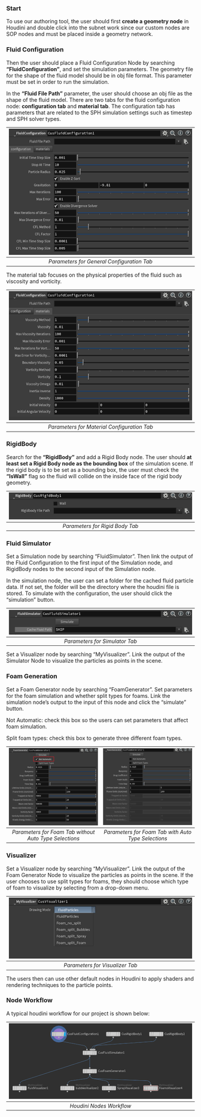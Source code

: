 ### Start

To use our authoring tool, the user should first **create a geometry node** in Houdini and double click into the subnet work since our custom nodes are SOP nodes and must be placed inside a geometry network. 



### Fluid Configuration

Then the user should place a Fluid Configuration Node by searching **“FluidConfiguration”**, and set the simulation parameters. The geometry file for the shape of the fluid model should be in obj file format. This parameter must be set in order to run the simulation.

In the **“Fluid File Path”** parameter, the user should choose an obj file as the shape of the fluid model.
There are two tabs for the fluid configuration node: **configuration tab** and **material tab**. The configuration tab has parameters that are related to the SPH simulation settings such as timestep and SPH solver types. 

|![](img_videos/houdiniScreenshots/configuration1.png) |
|:--:|
| *Parameters for General Configuration Tab* |


The material tab focuses on the physical properties of the fluid such as viscosity and vorticity.

|![](img_videos/houdiniScreenshots/configuration2.png) |
|:--:|
| *Parameters for Material Configuration Tab* |


### RigidBody

Search for the **“RigidBody”** and add a Rigid Body node. The user should **at least set a Rigid Body node as the bounding box** of the simulation scene. If the rigid body is to be set as a bounding box, the user must check the **“IsWall”** flag so the fluid will collide on the inside face of the rigid body geometry. 

|![](img_videos/houdiniScreenshots/rigidBody.png) |
|:--:|
| *Parameters for Rigid Body Tab* |


### Fluid Simulator

Set a Simulation node by searching “FluidSimulator”. Then link the output of the Fluid Configuration to the first input of the Simulation node, and RigidBody nodes to the second input of the Simulation node.

In the simulation node, the user can set a folder for the cached fluid particle data. If not set, the folder will be the directory where the houdini file is stored. To simulate with the configuration, the user should click the “simulation” button. 

|![](img_videos/houdiniScreenshots/simulator.png) |
|:--:|
| *Parameters for Simulator Tab* |

Set a Visualizer node by searching “MyVisualizer”. Link the output of the Simulator Node to visualize the particles as points in the scene.

### Foam Generation

Set a Foam Generator node by searching “FoamGenerator”. Set parameters for the foam simulation and whether split types for foams. Link the simulation node’s output to the input of this node and click the “simulate” button. 

Not Automatic: check this box so the users can set parameters that affect foam simulation.

Split foam types: check this box to generate three different foam types.

|![](img_videos/houdiniScreenshots/foamGen.png) | ![](img_videos/houdiniScreenshots/foamGen2.png) |
|:--:|:--:|
| *Parameters for Foam Tab without Auto Type Selections* | *Parameters for Foam Tab with Auto Type Selections* | 


### Visualizer

Set a Visualizer node by searching “MyVisualizer”. Link the output of the Foam Generator Node to visualize the particles as points in the scene. If the user chooses to use split types for foams, they should choose which type of foam to visualize by selecting from a drop-down menu.

|![](img_videos/houdiniScreenshots/visualizer.png) |
|:--:|
| *Parameters for Visualizer Tab* |

The users then can use other default nodes in Houdini to apply shaders and rendering techniques to the particle points.

### Node Workflow

A typical houdini workflow for our project is shown below:

|![](img_videos/houdiniScreenshots/workflow.png) |
|:--:|
| *Houdini Nodes Workflow* |


